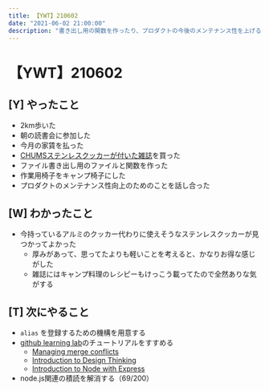 ```yaml
---
title: 【YWT】210602
date: "2021-06-02 21:00:00"
description: "書き出し用の関数を作ったり、プロダクトの今後のメンテナンス性を上げるためにやることについて話したりした"
---
```


# 【YWT】210602

## [Y] やったこと

- 2km歩いた
- 朝の読書会に参加した
- 今月の家賃を払った
- [CHUMSステンレスクッカーが付いた雑誌](https://travel.watch.impress.co.jp/docs/news/1322242.html)を買った
- ファイル書き出し用のファイルと関数を作った
- 作業用椅子をキャンプ椅子にした
- プロダクトのメンテナンス性向上のためのことを話し合った

## [W] わかったこと

- 今持っているアルミのクッカー代わりに使えそうなステンレスクッカーが見つかってよかった
  - 厚みがあって、思ってたよりも軽いことを考えると、かなりお得な感じがした
  - 雑誌にはキャンプ料理のレシピーもけっこう載ってたので全然ありな気がする

## [T] 次にやること

- `alias` を登録するための機構を用意する
- [github learning lab](https://lab.github.com/githubtraining)のチュートリアルをすすめる
  - [Managing merge conflicts](https://lab.github.com/githubtraining/managing-merge-conflicts)
  - [Introduction to Design Thinking](https://lab.github.com/githubtraining/introduction-to-design-thinking)
  - [Introduction to Node with Express](https://lab.github.com/everydeveloper/introduction-to-node-with-express)
- node.js関連の積読を解消する（69/200）
